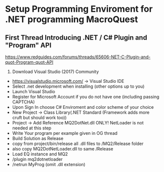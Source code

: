 # Setup Programming Enviroment for .NET programming MacroQuest

## First Thread Introducing .NET / C# Plugin and "Program" API

https://www.redguides.com/forums/threads/65606-NET-C-Plugin-and-quot-Program-quot-API

1. Download Visual Studio (2017) Community
  * https://visualstudio.microsoft.com/ -> Visual Studio IDE
  * Select .net development when installing (other options up to you)
  * Launch Visual Studio 
  * Register for Microsoft Account if you do not have one (including passing CAPTCHA)
  * Upon Sign In choose C# Enviroment and color scheme of your choice
  * New Project -> Class Library(.NET Standard (Framework adds more cruft but should work too))
  * Project -> Add Reference MQ2DotNet.dll ONLY! NetLoader is not needed at this step
  * Write Your program per example given in OG thread
  * Build Solution as Release
  * copy from project/bin/release all .dll files to /MQ2/Release folder
  * also copy MQ2DotNetLoader.dll to same  /Release
  * Load EQ instance and MQ2
  * /plugin mq2dotnetloader
  * /netrun MyProg (omit .dll extension)
